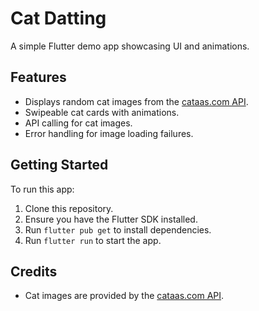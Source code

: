 # Cat Datting

A simple Flutter demo app showcasing UI and animations.

## Features

- Displays random cat images from the [cataas.com API](https://cataas.com/).
- Swipeable cat cards with animations.
- API calling for cat images.
- Error handling for image loading failures.

## Getting Started

To run this app:

1.  Clone this repository.
2.  Ensure you have the Flutter SDK installed.
3.  Run `flutter pub get` to install dependencies.
4.  Run `flutter run` to start the app.

## Credits

- Cat images are provided by the [cataas.com API](https://cataas.com/).
